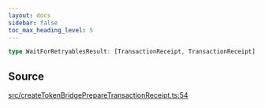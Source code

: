 ```yaml
---
layout: docs
sidebar: false
toc_max_heading_level: 5
---
```


```ts
type WaitForRetryablesResult: [TransactionReceipt, TransactionReceipt];
```

## Source

[src/createTokenBridgePrepareTransactionReceipt.ts:54](https://github.com/OffchainLabs/arbitrum-orbit-sdk/blob/27c24d61cdc7e62a81af29bd04f39d5a3549ecb3/src/createTokenBridgePrepareTransactionReceipt.ts#L54)
